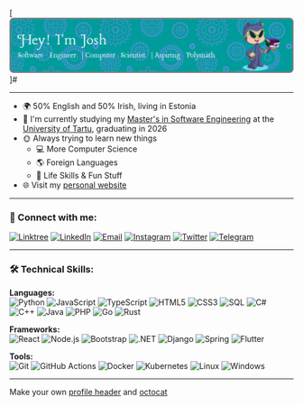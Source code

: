 [![Header](./assets/github-header-image.png)]#

---
 - 🌍 50% English and 50% Irish, living in Estonia
 - 🏫 I'm currently studying my [Master's in Software Engineering](https://ut.ee/en/curriculum/software-engineering) at the [University of Tartu](https://ut.ee/et), graduating in 2026
  - 🌞 Always trying to learn new things
    - 💻 More Computer Science
    - 🌎 Foreign Languages
    - 🍳 Life Skills & Fun Stuff
 - 🌐 Visit my [personal website](https://joshuarhb.com/)

---
### 🔗 Connect with me:
[![Linktree](https://img.shields.io/badge/-Linktree-FF5722?style=flat&logo=linktree&logoColor=white)](https://linktr.ee/joshuarhb)
[![LinkedIn](https://img.shields.io/badge/-LinkedIn-0077B5?style=flat&logo=linkedin&logoColor=white)](https://www.linkedin.com/in/joshuarhb/)
[![Email](https://img.shields.io/badge/-Email-D14836?style=flat&logo=gmail&logoColor=white)](mailto:me@joshuarhb.com)
[![Instagram](https://img.shields.io/badge/-Instagram-E4405F?style=flat&logo=instagram&logoColor=white)](https://www.instagram.com/joshuarhb/)
[![Twitter](https://img.shields.io/badge/-Twitter-1DA1F2?style=flat&logo=twitter&logoColor=white)](https://twitter.com/joshrhb)
[![Telegram](https://img.shields.io/badge/-Telegram-26A5E4?style=flat&logo=telegram&logoColor=white)](https://t.me/joshuarhb)

---
### 🛠️ Technical Skills:
**Languages:**
<br>
![Python](https://img.shields.io/badge/-Python-3776AB?style=flat&logo=python&logoColor=white)
![JavaScript](https://img.shields.io/badge/-JavaScript-F7DF1E?style=flat&logo=javascript&logoColor=black)
![TypeScript](https://img.shields.io/badge/-TypeScript-3178C6?style=flat&logo=typescript&logoColor=white)
![HTML5](https://img.shields.io/badge/-HTML5-E34F26?style=flat&logo=html5&logoColor=white)
![CSS3](https://img.shields.io/badge/-CSS3-1572B6?style=flat&logo=css3&logoColor=white)
![SQL](https://img.shields.io/badge/-SQL-4479A1?style=flat&logo=sql&logoColor=white)
![C#](https://img.shields.io/badge/-C%23-239120?style=flat&logo=c-sharp&logoColor=white)
![C++](https://img.shields.io/badge/-C++-00599C?style=flat&logo=c%2B%2B&logoColor=white)
![Java](https://img.shields.io/badge/-Java-007396?style=flat&logo=java&logoColor=white)
![PHP](https://img.shields.io/badge/-PHP-777BB4?style=flat&logo=php&logoColor=white)
![Go](https://img.shields.io/badge/-Go-00ADD8?style=flat&logo=go&logoColor=white)
![Rust](https://img.shields.io/badge/-Rust-000000?style=flat&logo=rust&logoColor=white)

**Frameworks:**
<br>
![React](https://img.shields.io/badge/-React-61DAFB?style=flat&logo=react&logoColor=black)
![Node.js](https://img.shields.io/badge/-Node.js-339933?style=flat&logo=node.js&logoColor=white)
![Bootstrap](https://img.shields.io/badge/-Bootstrap-7952B3?style=flat&logo=bootstrap&logoColor=white)
![.NET](https://img.shields.io/badge/-.NET-512BD4?style=flat&logo=.net&logoColor=white)
![Django](https://img.shields.io/badge/-Django-092E20?style=flat&logo=django&logoColor=white)
![Spring](https://img.shields.io/badge/-Spring-6DB33F?style=flat&logo=spring&logoColor=white)
![Flutter](https://img.shields.io/badge/-Flutter-02569B?style=flat&logo=flutter&logoColor=white)

**Tools:**
<br>
![Git](https://img.shields.io/badge/-Git-F05032?style=flat&logo=git&logoColor=white)
![GitHub Actions](https://img.shields.io/badge/-GitHub%20Actions-2088FF?style=flat&logo=github-actions&logoColor=white)
![Docker](https://img.shields.io/badge/-Docker-2496ED?style=flat&logo=docker&logoColor=white)
![Kubernetes](https://img.shields.io/badge/-Kubernetes-326CE5?style=flat&logo=kubernetes&logoColor=white)
![Linux](https://img.shields.io/badge/-Linux-FCC624?style=flat&logo=linux&logoColor=black)
![Windows](https://img.shields.io/badge/-Windows-0078D6?style=flat&logo=windows&logoColor=white)

---

Make your own [profile header](https://leviarista.github.io/github-profile-header-generator/) and [octocat](https://myoctocat.com/build-your-octocat/)

<!-- https://dev.to/parth_johri/create-an-attractive-github-profile-readme-noj -->
